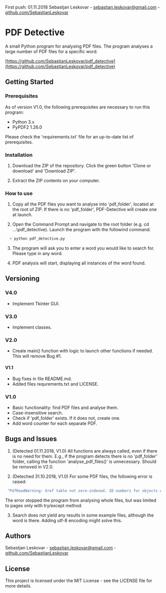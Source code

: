 First push: 01.11.2018
Sebastjan Leskovar - [sebastjan.leskovar@gmail.com](mailto:sebastjan.leskovar@gmail.com) - [github.com/SebastjanLeskovar](https://github.com/SebastjanLeskovar)

# PDF Detective

A small Python program for analysing PDF files. The program analyses a large number of PDF files for a specific word.

[https://github.com/SebastjanLeskovar/pdf_detective](https://github.com/SebastjanLeskovar/pdf_detective)

## Getting Started

### Prerequisites

As of version V1.0, the following prerequisites are necessary to run this program:
- Python 3.x
- PyPDF2 1.26.0

Please check the 'requirements.txt' file for an up-to-date list of prerequisites.

### Installation

1. Download the ZIP of the repository.
Click the green button 'Clone or download' and 'Download ZIP'.

2. Extract the ZIP contents on your computer.

### How to use

1. Copy all the PDF files you want to analyse into 'pdf_folder', located at the root of ZIP.
If there is no 'pdf_folder', PDF-Detective will create one at launch.

2. Open the Command Prompt and navigate to the root folder (e.g. cd ...\pdf_detective).
Launch the program with the followind command:
```bash
  > python pdf_detective.py
```

3. The program will ask you to enter a word you would like to search for. Please type in any word.

4. PDF analysis will start, displaying all instances of the word found.

## Versioning

### V4.0

* Implement Tkinter GUI.

### V3.0

* Implement classes.

### V2.0

* Create main() function with logic to launch other functions if needed.
This will remove Bug #1.

#### V1.1

* Bug fixes in file README.md.
* Added files requrements.txt and LICENSE.

### V1.0

* Basic functionality: find PDF files and analyse them.
* Case-insensitive search.
* Check if 'pdf_folder' exists. If it does not, create one.
* Add word counter for each separate PDF.

## Bugs and Issues

1. (Detected 01.11.2018, V1.0) All functions are always called, even if there is no need for them. E.g., if the program detects there is no 'pdf_folder' folder, calling the function 'analyse_pdf_files()' is unnecessary.
Should be removed in V2.0.

2. (Deteched 31.10.2018, V1.0) For some PDF files, the following error is raised:
```bash
 "PdfReadWarning: Xref table not zero-indexed. ID numbers for objects will be corrected. [pdf.py:1736]".
 ```
 The error stopped the program from analysing whole files, but was limited to pages only with try/except method.

3. Search does not yield any results in some example files, although the word is there.
Adding utf-8 encoding might solve this.

## Authors

Sebastjan Leskovar - [sebastjan.leskovar@gmail.com](mailto:sebastjan.leskovar@gmail.com) - [github.com/SebastjanLeskovar](https://github.com/SebastjanLeskovar)

## License

This project is licensed under the MIT License - see the LICENSE file for more details.
